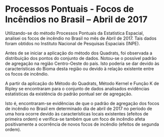 # Processos Pontuais - Focos de Incêndios no Brasil – Abril de 2017

Utilizando-se do método Processos Pontuais da Estatística Espacial, analisei os focos de incêndio no Brasil no mês de Abril de 2017.
Tais dados foram obtidos no Instituto Nacional de Pesquisas Espaciais (INPE). 

Antes de se iniciar a aplicação do método dos Quadrats, foi observada a distribuição dos pontos do conjunto de dados. Notou-se o possível padrão de agregação na região Centro-Oeste do país. Isto poderia se dar devido às características do Bioma desta região ou devido à relação existente entre os focos de incêndio. 

A partir da aplicação do Método do Quadrats, Método Kernel e Função K de Ripley se encontraram para o conjunto de dados analisados evidências estatísticas da existência do padrão pontual ser de agregação.  

Isto é, encontraram-se evidências de que o padrão de agregação dos focos de incêndio no Brasil em determinado dia de abril de 2017 no período de uma hora ocorre devido às características locais existentes (efeitos de primeira ordem) e verifica-se também que um foco de incêndio afeta positivamente a ocorrência de novos focos de incêndio (efeitos de segunda ordem). 
